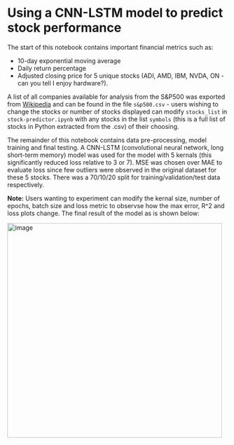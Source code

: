# Using a CNN-LSTM model to predict stock performance

The start of this notebook contains important financial metrics such as:
* 10-day exponential moving average
* Daily return percentage
* Adjusted closing price
for 5 unique stocks (ADI, AMD, IBM, NVDA, ON - can you tell I enjoy hardware?).

A list of all companies available for analysis from the S&P500 was exported from [Wikipedia](https://en.wikipedia.org/wiki/List_of_S%26P_500_companies) and can be found in the file `s&p500.csv` - users wishing to change the stocks or number of stocks displayed can modify `stocks_list` in `stock-predictor.ipynb` with any stocks in the list `symbols` (this is a full list of stocks in Python extracted from the .csv) of their choosing.

The remainder of this notebook contains data pre-processing, model training and final testing. A CNN-LSTM (convolutional neural network, long short-term memory) model was used for the model with 5 kernals (this significantly reduced loss relative to 3 or 7). MSE was chosen over MAE to evaluate loss since few outliers were observed in the original dataset for these 5 stocks. There was a 70/10/20 split for training/validation/test data respectively. 

**Note:** Users wanting to experiment can modify the kernal size, number of epochs, batch size and loss metric to observse how the max error, R^2 and loss plots change. The final result of the model as is shown below:

<img width="490" alt="image" src="https://github.com/endothermiic/stock-predictor/assets/103846051/c2bf644d-5d9d-46e2-9cc8-dbd0c728760d">
